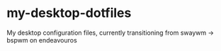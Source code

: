 # my-desktop-dotfiles
My desktop configuration files, currently transitioning from swaywm -> bspwm on endeavouros

